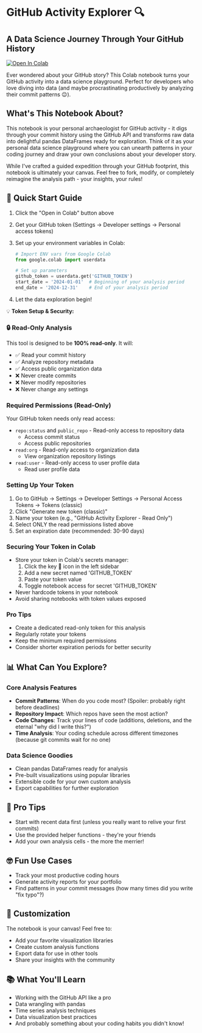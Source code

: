 # GitHub Activity Explorer 🔍

## A Data Science Journey Through Your GitHub History

[![Open In Colab](https://colab.research.google.com/assets/colab-badge.svg)](https://colab.research.google.com/github/username/repo/blob/main/github_activity_explorer.ipynb)

Ever wondered about your GitHub story? This Colab notebook turns your GitHub activity into a data science playground. Perfect for developers who love diving into data (and maybe procrastinating productively by analyzing their commit patterns 😉).

## What's This Notebook About?

This notebook is your personal archaeologist for GitHub activity - it digs through your commit history using the GitHub API and transforms raw data into delightful pandas DataFrames ready for exploration. Think of it as your personal data science playground where you can unearth patterns in your coding journey and draw your own conclusions about your developer story.

While I've crafted a guided expedition through your GitHub footprint, this notebook is ultimately your canvas. Feel free to fork, modify, or completely reimagine the analysis path - your insights, your rules!

## 🚀 Quick Start Guide

1. Click the "Open in Colab" button above
2. Get your GitHub token (Settings → Developer settings → Personal access tokens)
3. Set up your environment variables in Colab:

   ```python
   # Import ENV vars from Google Colab
   from google.colab import userdata

   # Set up parameters
   github_token = userdata.get('GITHUB_TOKEN')
   start_date = '2024-01-01'  # Beginning of your analysis period
   end_date = '2024-12-31'    # End of your analysis period
   ```

4. Let the data exploration begin!

💡 **Token Setup & Security:**

### 🔒 Read-Only Analysis

This tool is designed to be **100% read-only**. It will:

- ✅ Read your commit history
- ✅ Analyze repository metadata
- ✅ Access public organization data
- ❌ Never create commits
- ❌ Never modify repositories
- ❌ Never change any settings

### Required Permissions (Read-Only)

Your GitHub token needs only read access:

- `repo:status` and `public_repo` - Read-only access to repository data
  - Access commit status
  - Access public repositories
- `read:org` - Read-only access to organization data
  - View organization repository listings
- `read:user` - Read-only access to user profile data
  - Read user profile data

### Setting Up Your Token

1. Go to GitHub → Settings → Developer Settings → Personal Access Tokens → Tokens (classic)
2. Click "Generate new token (classic)"
3. Name your token (e.g., "GitHub Activity Explorer - Read Only")
4. Select ONLY the read permissions listed above
5. Set an expiration date (recommended: 30-90 days)

### Securing Your Token in Colab

- Store your token in Colab's secrets manager:
  1. Click the key 🔑 icon in the left sidebar
  2. Add a new secret named 'GITHUB_TOKEN'
  3. Paste your token value
  4. Toggle notebook access for secret 'GITHUB_TOKEN'
- Never hardcode tokens in your notebook
- Avoid sharing notebooks with token values exposed

### Pro Tips

- Create a dedicated read-only token for this analysis
- Regularly rotate your tokens
- Keep the minimum required permissions
- Consider shorter expiration periods for better security

## 📊 What Can You Explore?

### Core Analysis Features

- **Commit Patterns**: When do you code most? (Spoiler: probably right before deadlines)
- **Repository Impact**: Which repos have seen the most action?
- **Code Changes**: Track your lines of code (additions, deletions, and the eternal "why did I write this?")
- **Time Analysis**: Your coding schedule across different timezones (because git commits wait for no one)

### Data Science Goodies

- Clean pandas DataFrames ready for analysis
- Pre-built visualizations using popular libraries
- Extensible code for your own custom analysis
- Export capabilities for further exploration

## 📝 Pro Tips

- Start with recent data first (unless you really want to relive your first commits)
- Use the provided helper functions - they're your friends
- Add your own analysis cells - the more the merrier!

## 🤓 Fun Use Cases

- Track your most productive coding hours
- Generate activity reports for your portfolio
- Find patterns in your commit messages (how many times did you write "fix typo"?)

## 🎨 Customization

The notebook is your canvas! Feel free to:

- Add your favorite visualization libraries
- Create custom analysis functions
- Export data for use in other tools
- Share your insights with the community

## 📚 What You'll Learn

- Working with the GitHub API like a pro
- Data wrangling with pandas
- Time series analysis techniques
- Data visualization best practices
- And probably something about your coding habits you didn't know!
